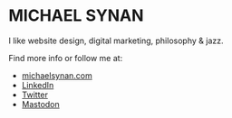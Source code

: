 # MICHAEL SYNAN
I like website design, digital marketing, philosophy & jazz.

Find more info or follow me at: 
- [michaelsynan.com](https://michaelsynan.com) <br />
- [LinkedIn](https://www.linkedin.com/in/hellomichaelsynan) <br />
- [Twitter](https://twitter.com/0x_forest) <br />
- [Mastodon](https://mstdn.social/@letsbecomehuman) <br />

